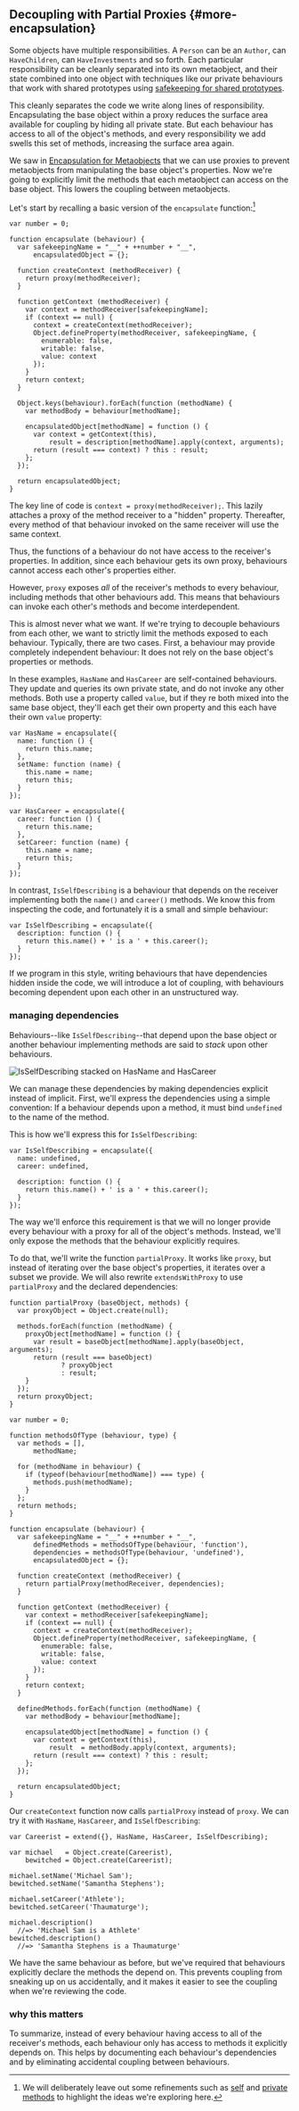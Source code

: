 ## Decoupling with Partial Proxies {#more-encapsulation}

Some objects have multiple responsibilities. A `Person` can be an `Author`, can `HaveChildren`, can `HaveInvestments` and so forth. Each particular responsibility can be cleanly separated into its own metaobject, and their state combined into one object with techniques like our private behaviours that work with shared prototypes using [safekeeping for shared prototypes](#safekeeping-shared-prototypes).

This cleanly separates the code we write along lines of responsibility. Encapsulating the base object within a proxy reduces the surface area available for coupling by hiding all private state. But each behaviour has access to all of the object's methods, and every responsibility we add swells this set of methods, increasing the surface area again.

We saw in [Encapsulation for Metaobjects](#encapsulation-for-metaobjects) that we can use proxies to prevent metaobjects from manipulating the base object's properties. Now we're going to explicitly limit the methods that each metaobject can access on the base object. This lowers the coupling between metaobjects.

Let's start by recalling a basic version of the `encapsulate` function:[^basic_encapsulate]

[^basic_encapsulate]: We will deliberately leave out some refinements such as [self](#self) and [private methods](#privacy) to highlight the ideas we're exploring here.

~~~~~~~~
var number = 0;

function encapsulate (behaviour) {
  var safekeepingName = "__" + ++number + "__",
      encapsulatedObject = {};

  function createContext (methodReceiver) {
    return proxy(methodReceiver);
  }

  function getContext (methodReceiver) {
    var context = methodReceiver[safekeepingName];
    if (context == null) {
      context = createContext(methodReceiver);
      Object.defineProperty(methodReceiver, safekeepingName, {
        enumerable: false,
        writable: false,
        value: context
      });
    }
    return context;
  }

  Object.keys(behaviour).forEach(function (methodName) {
    var methodBody = behaviour[methodName];

    encapsulatedObject[methodName] = function () {
      var context = getContext(this),
          result = description[methodName].apply(context, arguments);
      return (result === context) ? this : result;
    };
  });

  return encapsulatedObject;
}
~~~~~~~~

The key line of code is `context = proxy(methodReceiver);`. This lazily attaches a proxy of the method receiver to a "hidden" property. Thereafter, every method of that behaviour invoked on the same receiver will use the same context.

Thus, the functions of a behaviour do not have access to the receiver's properties. In addition, since each behaviour gets its own proxy, behaviours cannot access each other's properties either.

However, `proxy` exposes *all* of the receiver's methods to every behaviour, including methods that other behaviours add. This means that behaviours can invoke each other's methods and become interdependent.

This is almost never what we want. If we're trying to decouple behaviours from each other, we want to strictly limit the methods exposed to each behaviour. Typically, there are two cases. First, a behaviour may provide completely independent behaviour: It does not rely on the base object's properties or methods.

In these examples, `HasName` and `HasCareer` are self-contained behaviours. They update and queries its own private state, and do not invoke any other methods. Both use a property called `value`, but if they re both mixed into the same base object, they'll each get their own property and this each have their own `value` property:

~~~~~~~~
var HasName = encapsulate({
  name: function () {
    return this.name;
  },
  setName: function (name) {
    this.name = name;
    return this;
  }
});

var HasCareer = encapsulate({
  career: function () {
    return this.name;
  },
  setCareer: function (name) {
    this.name = name;
    return this;
  }
});
~~~~~~~~

In contrast, `IsSelfDescribing` is a behaviour that depends on the receiver implementing both the `name()` and `career()` methods. We know this from inspecting the code, and fortunately it is a small and simple behaviour:

~~~~~~~~
var IsSelfDescribing = encapsulate({
  description: function () {
    return this.name() + ' is a ' + this.career();
  }
});
~~~~~~~~

If we program in this style, writing behaviours that have dependencies hidden inside the code, we will introduce a lot of coupling, with behaviours becoming dependent upon each other in an unstructured way.

### managing dependencies

Behaviours--like `IsSelfDescribing`--that depend upon the base object or another behaviour implementing methods are said to *stack* upon other behaviours.

![IsSelfDescribing stacked on HasName and HasCareer](images/7/stacking.png)

We can manage these dependencies by making dependencies explicit instead of implicit. First, we'll express the dependencies using a simple convention: If a behaviour depends upon a method, it must bind `undefined` to the name of the method.

This is how we'll express this for `IsSelfDescribing`:

~~~~~~~~
var IsSelfDescribing = encapsulate({
  name: undefined,
  career: undefined,

  description: function () {
    return this.name() + ' is a ' + this.career();
  }
});
~~~~~~~~

The way we'll enforce this requirement is that we will no longer provide every behaviour with a proxy for all of the object's methods. Instead, we'll only expose the methods that the behaviour explicitly requires.

To do that, we'll write the function `partialProxy`. It works like `proxy`, but instead of iterating over the base object's properties, it iterates over a subset we provide. We will also rewrite `extendsWithProxy` to use `partialProxy` and the declared dependencies:

~~~~~~~~
function partialProxy (baseObject, methods) {
  var proxyObject = Object.create(null);

  methods.forEach(function (methodName) {
    proxyObject[methodName] = function () {
      var result = baseObject[methodName].apply(baseObject, arguments);
      return (result === baseObject)
             ? proxyObject
             : result;
    }
  });
  return proxyObject;
}

var number = 0;

function methodsOfType (behaviour, type) {
  var methods = [],
      methodName;

  for (methodName in behaviour) {
    if (typeof(behaviour[methodName]) === type) {
      methods.push(methodName);
    }
  };
  return methods;
}

function encapsulate (behaviour) {
  var safekeepingName = "__" + ++number + "__",
      definedMethods = methodsOfType(behaviour, 'function'),
      dependencies = methodsOfType(behaviour, 'undefined'),
      encapsulatedObject = {};

  function createContext (methodReceiver) {
    return partialProxy(methodReceiver, dependencies);
  }

  function getContext (methodReceiver) {
    var context = methodReceiver[safekeepingName];
    if (context == null) {
      context = createContext(methodReceiver);
      Object.defineProperty(methodReceiver, safekeepingName, {
        enumerable: false,
        writable: false,
        value: context
      });
    }
    return context;
  }

  definedMethods.forEach(function (methodName) {
    var methodBody = behaviour[methodName];

    encapsulatedObject[methodName] = function () {
      var context = getContext(this),
          result  = methodBody.apply(context, arguments);
      return (result === context) ? this : result;
    };
  });

  return encapsulatedObject;
}
~~~~~~~~

Our `createContext` function now calls `partialProxy` instead of `proxy`. We can try it with `HasName`, `HasCareer`, and `IsSelfDescribing`:

~~~~~~~~
var Careerist = extend({}, HasName, HasCareer, IsSelfDescribing);

var michael   = Object.create(Careerist),
    bewitched = Object.create(Careerist);

michael.setName('Michael Sam');
bewitched.setName('Samantha Stephens');

michael.setCareer('Athlete');
bewitched.setCareer('Thaumaturge');

michael.description()
  //=> 'Michael Sam is a Athlete'
bewitched.description()
  //=> 'Samantha Stephens is a Thaumaturge'
~~~~~~~~

We have the same behaviour as before, but we've required that behaviours explicitly declare the methods the depend on. This prevents coupling from sneaking up on us accidentally, and it makes it easier to see the coupling when we're reviewing the code.

### why this matters

To summarize, instead of every behaviour having access to all of the receiver's methods, each behaviour only has access to methods it explicitly depends on. This helps by documenting each behaviour's dependencies and by eliminating accidental coupling between behaviours.
